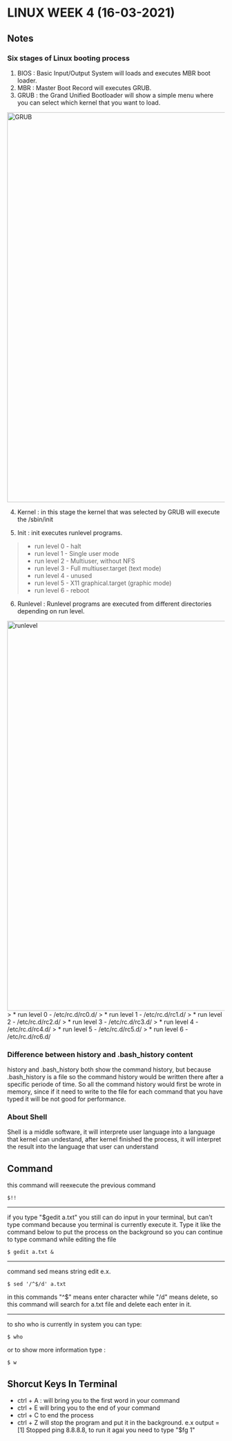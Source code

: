 # LINUX WEEK 4 (16-03-2021)
## Notes
### Six stages of Linux booting process
1. BIOS : Basic Input/Output System will loads and executes MBR boot loader.
2. MBR : Master Boot Record will executes GRUB.
3. GRUB : the Grand Unified Bootloader will show a simple menu where you can select which kernel that you want to load.
<img src="GRUB.png" alt="GRUB" title="GRUB" width="900" />

4. Kernel : in this stage the kernel that was selected by GRUB will execute the /sbin/init

5. Init : init executes runlevel programs.
> * run level 0 - halt
> * run level 1 - Single user mode
> * run level 2 - Multiuser, without NFS
> * run level 3 - Full multiuser.target (text mode)
> * run level 4 - unused
> * run level 5 - X11 graphical.target (graphic mode)
> * run level 6 - reboot

6. Runlevel : Runlevel programs are executed from different directories depending on run level.
<img src="runlevel.png" alt="runlevel" title="runlevel" width="900" />
> * run level 0 - /etc/rc.d/rc0.d/
> * run level 1 - /etc/rc.d/rc1.d/
> * run level 2 - /etc/rc.d/rc2.d/
> * run level 3 - /etc/rc.d/rc3.d/
> * run level 4 - /etc/rc.d/rc4.d/
> * run level 5 - /etc/rc.d/rc5.d/
> * run level 6 - /etc/rc.d/rc6.d/

### Difference between history and .bash_history content
history and .bash_history both show the command history, but because .bash_history is a file so the command history would be written there after a specific periode of time. So all the command history would first be wrote in memory, since if it need to write to the file for each command that you have typed it will be not good for performance.

### About Shell
Shell is a middle software, it will interprete user language into a language that kernel can undestand, after kernel finished the process, it will interpret the result into the language that user can understand

## Command
this command will reexecute the previous command
```
$!!
```

---

if you type "$gedit a.txt" you still can do input in your terminal, but can't type command because you terminal is currently execute it. Type it like the command below to put the process on the background so you can continue to type command while editing the file
```
$ gedit a.txt &
```

---

command sed means string edit e.x.
```
$ sed '/^$/d' a.txt
```
in this commands "^$" means enter character while "/d" means delete, so this command will search for a.txt file and delete each enter in it.

---

to sho who is currently in system you can type:
```
$ who
```
or to show more information type :
```
$ w
```

## Shorcut Keys In Terminal
* ctrl + A : will bring you to the first word in your command
* ctrl + E will bring you to the end of your command
* ctrl + C to end the process
* ctrl + Z will stop the program and put it in the background. e.x output = [1] Stopped ping 8.8.8.8, to run it agai you need to type "$fg 1"